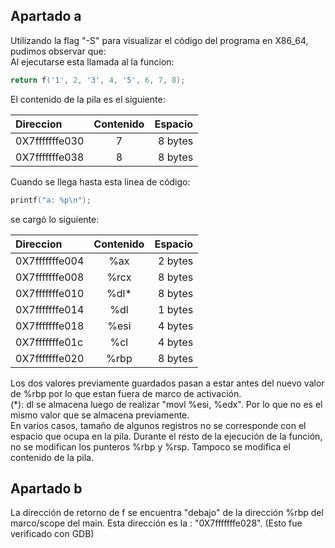 ## Apartado a

Utilizando la flag "-S" para visualizar el código del programa en X86_64, pudimos observar que:  
Al ejecutarse esta llamada al la funcion:
``` C
return f('1', 2, '3', 4, '5', 6, 7, 8);
```
El contenido de la pila es el siguiente:  

|     Direccion    | Contenido |    Espacio   |
|       :---       |   :---:   |      ---:    |
|  0X7fffffffe030  |      7    |    8 bytes   |
|  0X7fffffffe038  |      8    |    8 bytes   |

  Cuando se llega hasta esta linea de código:
```C
printf("a: %p\n");

```
se cargó lo siguiente:

|     Direccion    | Contenido |    Espacio   |
|       :---       |   :---:   |      ---:    |
|  0X7fffffffe004  |    %ax    |    2 bytes   |
|  0X7fffffffe008  |   %rcx    |    8 bytes   |
|  0X7fffffffe010  |   %dl*    |    8 bytes   |
|  0X7fffffffe014  |    %dl    |    1 bytes   |
|  0X7fffffffe018  |   %esi    |    4 bytes   |
|  0X7fffffffe01c  |    %cl    |    4 bytes   |
|  0X7fffffffe020  |   %rbp    |    8 bytes   |

Los dos valores previamente guardados pasan a estar antes del nuevo valor de %rbp por lo que estan fuera de marco de activación.  
(*): dl se almacena luego de realizar "movl %esi, %edx". Por lo que no es el mismo valor que se almacena previamente.  
En varios casos, tamaño de algunos registros no se corresponde con el espacio que ocupa en la pila. 
Durante el resto de la ejecución de la función, no se modifican los punteros %rbp y %rsp. Tampoco se modifica el contenido de la pila.

## Apartado b

La dirección de retorno de f se encuentra "debajo" de la dirección %rbp del marco/scope del main. Esta dirección es la : "0X7fffffffe028". (Esto fue verificado con GDB)